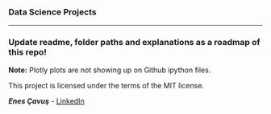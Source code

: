 ### Data Science Projects

***

### Update readme, folder paths and explanations as a roadmap of this repo! 


__Note:__ Plotly plots are not showing up on Github ipython files.


This project is licensed under the terms of the MIT license.

**_Enes Çavuş_**  - [LinkedIn](https://www.linkedin.com/in/enes-çavuş-057376175)
